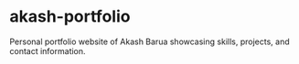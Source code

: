 # akash-portfolio
Personal portfolio website of Akash Barua showcasing skills, projects, and contact information.
